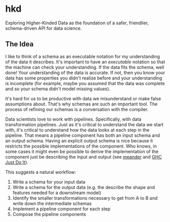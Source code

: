 # hkd

Exploring Higher-Kinded Data as the foundation of a safer, friendlier,
schema-driven API for data science.

## The Idea

I like to think of a schema as an executable notation for my understanding of
the data it describes. It's important to have an _executable_ notation so that
the machine can check your understanding. If the data fits the schema, well
done! Your understanding of the data is accurate. If not, then you know your
data has some properties you didn't realize before and your understanding is
incomplete (for example, maybe you assumed that the data was complete and so
your schema didn't model missing values).

It's hard for us to be productive with data we misunderstand or make false
assumptions about. That's why schemas are such an important tool. The process
of refining our schemas is a conversation with the compiler.

Data scientists love to work with pipelines. Specifically, with data
transformation pipelines. Just as it's critical to understand the data we start
with, it's critical to understand how the data looks at each step in the
pipeline. That means a pipeline component has both an input schema and an
output schema. Having an explicit output schema is nice because it restricts
the possible implementations of the component. Who knows, in some cases it
might even be possible to derive the implementation of the component just be
describing the input and output (see [meander][01] and [GHC Just Do It][02]).

[01]: https://github.com/noprompt/meander
[02]: https://github.com/nomeata/ghc-justdoit

This suggests a natural workflow:

1. Write a schema for your input data
2. Write a schema for the output data (e.g. the describe the shape and features
   needed for a downstream model)
3. Identify the smaller transformations necessary to get from A to B and write
   down the intermediate schemas
4. Implement a pipeline component for each step
5. Compose the pipeline components
